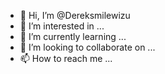 - 👋 Hi, I’m @Dereksmilewizu
- 👀 I’m interested in ...
- 🌱 I’m currently learning ...
- 💞️ I’m looking to collaborate on ...
- 📫 How to reach me ...

<!---
Dereksmilewizu/Dereksmilewizu is a ✨ special ✨ repository because its `README.md` (this file) appears on your GitHub profile.
You can click the Preview link to take a look at your changes.
--->
